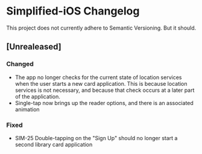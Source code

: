 # Simplified-iOS Changelog
This project does not currently adhere to Semantic Versioning. But it should.

## [Unrealeased]
### Changed
- The app no longer checks for the current state of location services when the user starts a new card application. This is because location services is not necessary, and because that check occurs at a later part of the application.
- Single-tap now brings up the reader options, and there is an associated animation
 
### Fixed
- SIM-25 Double-tapping on the "Sign Up" should no longer start a second library card application
